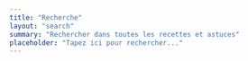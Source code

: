 ```yaml
---
title: "Recherche"
layout: "search"
summary: "Rechercher dans toutes les recettes et astuces"
placeholder: "Tapez ici pour rechercher..."
---
```

